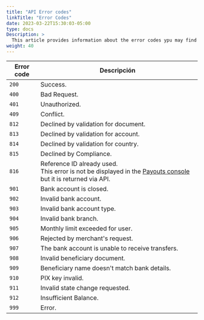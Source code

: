 ```yaml
---
title: "API Error codes"
linkTitle: "Error Codes"
date: 2023-03-22T15:30:03-05:00
type: docs
Description: >
  This article provides information about the error codes ypu may find when using the Payouts integration.
weight: 40
---
```


| Error code | Descripción |
|---|---|
| `200` | Success. |
| `400` | Bad Request. |
| `401` | Unauthorized. |
| `409` | Conflict. |
| `812` | Declined by validation for document. |
| `813` | Declined by validation for account. |
| `814` | Declined by validation for country. |
| `815` | Declined by Compliance. |
| `816` | Reference ID already used.<br>This error is not be displayed in the [Payouts console](/payouts/payouts-merchant-console.html) but it is returned via API. |
| `901` | Bank account is closed. |
| `902` | Invalid bank account. |
| `903` | Invalid bank account type. |
| `904` | Invalid bank branch. |
| `905` | Monthly limit exceeded for user. |
| `906` | Rejected by merchant's request. |
| `907` | The bank account is unable to receive transfers. |
| `908` | Invalid beneficiary document. |
| `909` | Beneficiary name doesn't match bank details. |
| `910` | PIX key invalid. |
| `911` | Invalid state change requested. |
| `912` | Insufficient Balance. |
| `999` | Error. |